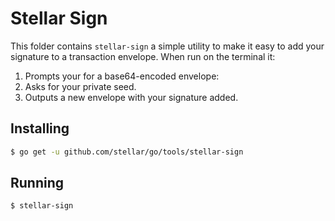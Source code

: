 # Stellar Sign

This folder contains `stellar-sign` a simple utility to make it easy to add your signature to a transaction envelope.  When run on the terminal it:

1.  Prompts your for a base64-encoded envelope:
2.  Asks for your private seed.
3.  Outputs a new envelope with your signature added.

## Installing

```bash
$ go get -u github.com/stellar/go/tools/stellar-sign
```

## Running

```bash
$ stellar-sign
```
